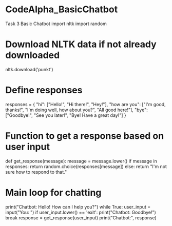 # CodeAlpha_BasicChatbot
Task 3 Basic Chatbot
import nltk
import random

# Download NLTK data if not already downloaded
nltk.download('punkt')

# Define responses
responses = {
    "hi": ["Hello!", "Hi there!", "Hey!"],
    "how are you": ["I'm good, thanks!", "I'm doing well, how about you?", "All good here!"],
    "bye": ["Goodbye!", "See you later!", "Bye! Have a great day!"]
}

# Function to get a response based on user input
def get_response(message):
    message = message.lower()
    if message in responses:
        return random.choice(responses[message])
    else:
        return "I'm not sure how to respond to that."

# Main loop for chatting
print("Chatbot: Hello! How can I help you?")
while True:
    user_input = input("You: ")
    if user_input.lower() == 'exit':
        print("Chatbot: Goodbye!")
        break
    response = get_response(user_input)
    print("Chatbot:", response)
